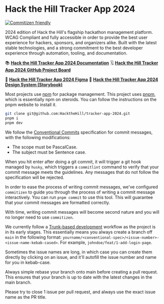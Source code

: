 # Hack the Hill Tracker App 2024

[![Commitizen friendly](https://img.shields.io/badge/commitizen-friendly-brightgreen.svg)](http://commitizen.github.io/cz-cli/)

2024 edition of Hack the Hill's flagship hackathon management platform.
WCAG Compliant and fully accessible in order to provide the best user experience for hackers, sponsors, and organizers alike.
Built with the latest stable technologies, and a strong commitment to the best developer experience through automation, tooling, and documentation.

📚 **[Hack the Hill Tracker App 2024 Documentation](https://github.com/HacktheHill/tracker-app-2024/wiki)**
🗓️ **[Hack the Hill Tracker App 2024 GitHub Project Board](https://github.com/orgs/HacktheHill/projects/6/views/1)**

💅 **[Hack the Hill Tracker App 2024 Figma]()**
🌟 **[Hack the Hill Tracker App 2024 Design System (Storybook)]()**

Most projects use [npm](https://nodejs.org/en/learn/getting-started/an-introduction-to-the-npm-package-manager) for package management.
This project uses [pnpm](https://pnpm.io/), which is essentially npm on steroids. You can follow the instructions on the pnpm website to install it.

```bash
git clone git@github.com:HacktheHill/tracker-app-2024.git
pnpm i
pnpm dev
```

We follow the [Conventional Commits](https://www.conventionalcommits.org/en/v1.0.0/) specification for commit messages, with the following modifications:

- The scope must be PascalCase.
- The subject must be Sentence case.

When you hit enter after doing a git commit, it will trigger a git hook managed by `husky`, which triggers a `commitlint` command to verify that your commit message meets the guidelines. Any messages that do not follow the specification will be rejected.

In order to ease the process of writing commit messages, we've configured `commitizen` to guide you through the process of writing a commit message interactively.
You can run `pnpm commit` to use this tool. This will guarantee that your commit messages are formatted correctly.

With time, writing commit messages will become second nature and you will no longer need to use `commitizen`.

We currently follow a [Trunk-based development](https://tilburgsciencehub.com/topics/automation/version-control/advanced-git/git-branching-strategies/) workflow as the project is in its early stages. This essentially means you always create a branch off `main` in the following format:
`yourname/<conventional-spec>/<issue-number>-<issue-name-kebab-cased>`. For example, `johndoe/feat/1-add-login-page`.

Sometimes the issue names are long, in which case you can create them directly by clicking on an issue, and it'll autofill the issue number and name for you in kebab-case.

Always simple rebase your branch onto main before creating a pull request. This ensures that your branch is up to date with the latest changes in the main branch.

Please try to close 1 issue per pull request, and always use the exact issue name as the PR title.
